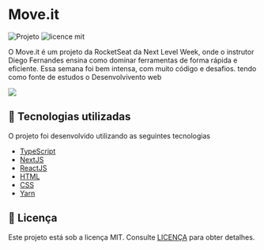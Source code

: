 # Move.it

![Projeto](https://img.shields.io/badge/leosantosx-moveit-blue)
![licence mit](https://img.shields.io/badge/license-MIT-green)

<p>O Move.it é um projeto da RocketSeat da Next Level Week, onde o instrutor Diego Fernandes ensina como dominar ferramentas de forma rápida e eficiente. Essa semana foi bem intensa, com muito código e desafios. tendo como fonte de estudos o Desenvolvivento web</p>

<img src="./public/gif/gif.gif">


## 🚀 Tecnologias utilizadas

O projeto foi desenvolvido utilizando as seguintes tecnologias

- [TypeScript](https://www.typescriptlang.org/)
- [NextJS](https://nextjs.org/)
- [ReactJS](https://reactjs.org/)
- [HTML](https://developer.mozilla.org/pt-BR/docs/Web/HTML)
- [CSS](https://developer.mozilla.org/pt-BR/docs/Web/CSS)
- [Yarn](https://yarnpkg.com/)

## 📝 Licença

Este projeto está sob a licença MIT. Consulte [LICENÇA](https://github.com/leosantosx/moveit/blob/master/LICENSE) para obter detalhes.
